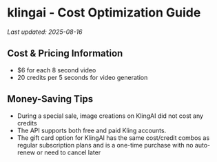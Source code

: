 # klingai - Cost Optimization Guide

*Last updated: 2025-08-16*

## Cost & Pricing Information

- $6 for each 8 second video
- 20 credits per 5 seconds for video generation

## Money-Saving Tips

- During a special sale, image creations on KlingAI did not cost any credits
- The API supports both free and paid Kling accounts.
- The gift card option for KlingAI has the same cost/credit combos as regular subscription plans and is a one-time purchase with no auto-renew or need to cancel later

